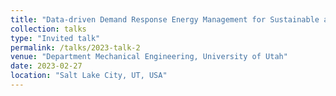 ```yaml
---
title: "Data-driven Demand Response Energy Management for Sustainable and Smart Manufacturing"
collection: talks
type: "Invited talk"
permalink: /talks/2023-talk-2
venue: "Department Mechanical Engineering, University of Utah"
date: 2023-02-27
location: "Salt Lake City, UT, USA"
---
```


